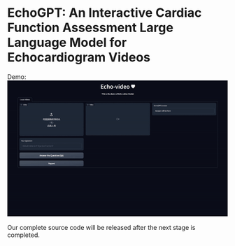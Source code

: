 # EchoGPT: An Interactive Cardiac Function Assessment Large Language Model for Echocardiogram Videos

Demo:
![img](EchoGPT_demo.gif)

Our complete source code will be released after the next stage is completed.
